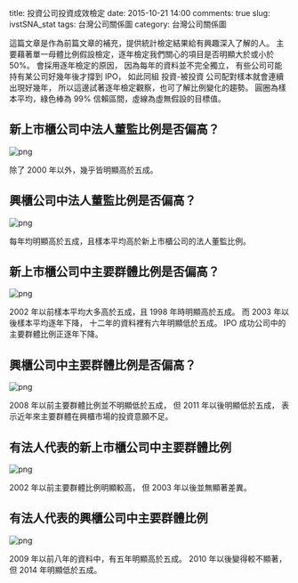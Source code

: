 title: 投資公司投資成效檢定
date: 2015-10-21 14:00
comments: true
slug: ivstSNA_stat
tags: 台灣公司關係圖
category: 台灣公司關係圖


這篇文章是作為前篇文章的補充，提供統計檢定結果給有興趣深入了解的人。
主要藉著單一母體比例假設檢定，逐年檢定我們關心的項目是否明顯大於或小於 50%。
會採用逐年檢定的原因，
因為每年的資料並不完全獨立，
有些公司可能持有某公司好幾年後才撐到 IPO，
如此同組 投資-被投資 公司配對樣本就會連續出現好幾年，
所以這邊試著逐年檢定觀察，也可了解比例變化的趨勢。
圓圈為樣本平均，綠色棒為 99% 信賴區間，虛線為虛無假設的目標值。


## 新上市櫃公司中法人董監比例是否偏高？

![png]({filename}/images/ivstSNA_stat_files/ErrIvstRatio.New.png)

除了 2000 年以外，幾乎皆明顯高於五成。


## 興櫃公司中法人董監比例是否偏高？

![png]({filename}/images/ivstSNA_stat_files/ErrIvstRatio.Reg.png)

每年均明顯高於五成，且樣本平均高於新上市櫃公司的法人董監比例。


## 新上市櫃公司中主要群體比例是否偏高？

![png]({filename}/images/ivstSNA_stat_files/ErrMaxGrpRatio.New.png)

2002 年以前樣本平均大多高於五成，且 1998 年時明顯高於五成。
而 2003 年以後樣本平均逐年下降， 十二年的資料裡有六年明顯低於五成。
IPO 成功公司中的主要群體比例正逐年下降。


## 興櫃公司中主要群體比例是否偏高？

![png]({filename}/images/ivstSNA_stat_files/ErrMaxGrpRatio.Reg.png)

2008 年以前主要群體比例並不明顯低於五成，
但 2011 年以後明顯低於五成，
表示近年來主要群體在興櫃市場的投資意願不足。


## 有法人代表的新上市櫃公司中主要群體比例

![png]({filename}/images/ivstSNA_stat_files/ErrMaxGrp2Ivst.New.png)

2002 年以前主要群體比例明顯較高，
但 2003 年以後並無顯著差異。


## 有法人代表的興櫃公司中主要群體比例

![png]({filename}/images/ivstSNA_stat_files/ErrMaxGrp2Ivst.Reg.png)

2009 年以前八年的資料中，有五年明顯高於五成。
2010 年以後變得較不顯著，但 2014 年明顯低於五成。


